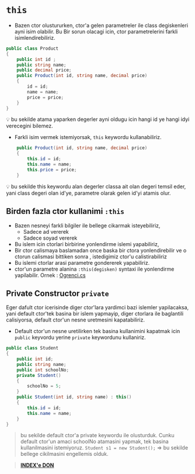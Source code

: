 # `this`

* Bazen ctor olustururken, ctor'a gelen parametreler ile class degiskenleri ayni isim olabilir. Bu Bir sorun olacagi icin, ctor parametrelerini farkli isimlendirebiliriz.

```C#
public class Product
{
    public int id ;
    public string name;
    public decimal price;
    public Product(int id, string name, decimal price)
    {
        id = id;
        name = name;
        price = price;
    }
}
```

:bulb: bu sekilde atama yaparken degerler ayni oldugu icin hangi id ye hangi idyi verecegini bilemez.

* Farkli isim vermek istemiyorsak, `this` keywordu kullanabiliriz.

```C#
    public Product(int id, string name, decimal price)
    {
        this.id = id;
        this.name = name;
        this.price = price;
    }
```

:bulb: bu sekilde this keywordu alan degerler classa ait olan degeri temsil eder, yani class degeri olan id'ye, parametre olarak gelen id'yi atamis olur.

## Birden fazla ctor kullanimi `:this`

* Bazen nesneyi farkli bilgiler ile bellege cikarmak isteyebiliriz,
  * Sadece ad vererek
  * Sadece soyad vererek
* Bu islem icin ctorlari birbirine yonlendirme islemi yapabiliriz,
* Bir ctor calismaya baslamadan once baska bir ctora yonlendirebilir ve o ctorun calismasi bittiken sonra , istedigimiz ctor'u calistirabiliriz
* Bu islemi ctorlar arasi parametre gondererek yapabiliriz.
* ctor'un parametre alanina `:this(degisken)` syntaxi ile yonlendirme yapilabilir.
Ornek : [Ogrenci.cs](/2-BOLUM/oop-practise-001/Ogrenci.cs)

## Private Constructor `private`

Eger dafult ctor icerisinde diger ctor'lara yardimci bazi islemler yapilacaksa, yani default ctor'tek basina bir islem yapmayip, diger ctorlara ile baglantili calisiyorsa, default ctor'un nesne uretmesini kapatabiliriz.

* Default ctor'un nesne uretilirken tek basina kullanimini kapatmak icin `public` keyvordu yerine `private` keywordunu kullaniriz.

```C#
public class Student
{
    public int id;
    public string name;
    public int schoolNo;
    private Student()
    {
        schoolNo = 5;
    }
    public Student(int id, string name) : this()
    {
        this.id = id;
        this.name = name;
    }
}
```

> bu sekilde default ctor'a private keywordu ile olusturduk. Cunku default ctor'un amaci schoolNo atamasini yapmak, tek basina kullanilmasini istemiyoruz. `Student s1 = new Student();` => bu sekilde bellege cikilmasini engellemis olduk.

> [**INDEX'e DON**](/README.md)
